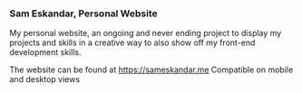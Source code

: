 ### Sam Eskandar, Personal Website

My personal website, an ongoing and never ending project to display my projects and skills in a creative way to also show off my front-end development skills.

The website can be found at https://sameskandar.me
Compatible on mobile and desktop views
